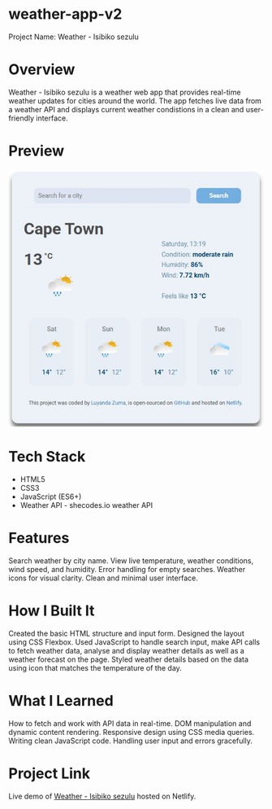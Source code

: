 # weather-app-v2

Project Name: Weather - Isibiko sezulu

# Overview

Weather - Isibiko sezulu is a weather web app that provides real-time weather updates for cities around the world. The app fetches live data from a weather API and displays current weather condistions in a clean and user-friendly interface.

# Preview

<img src="src/weather-app-preview.JPG">

# Tech Stack

<ul>
<li>HTML5</li>
<li>CSS3</li>
<li>JavaScript (ES6+)</li>
<li>Weather API - shecodes.io weather API</li>
</ul>

# Features

Search weather by city name.
View live temperature, weather conditions, wind speed, and humidity.
Error handling for empty searches.
Weather icons for visual clarity.
Clean and minimal user interface.

# How I Built It

Created the basic HTML structure and input form.
Designed the layout using CSS Flexbox.
Used JavaScript to handle search input, make API calls to fetch weather data, analyse and display
weather details as well as a weather forecast on the page.
Styled weather details based on the data using icon that matches the temperature of the day.

# What I Learned

How to fetch and work with API data in real-time.
DOM manipulation and dynamic content rendering.
Responsive design using CSS media queries.
Writing clean JavaScript code.
Handling user input and errors gracefully.

# Project Link

Live demo of <a href="https://weatherisibikosezulu.netlify.app/" target="_blank">Weather - Isibiko sezulu</a> hosted on Netlify.
